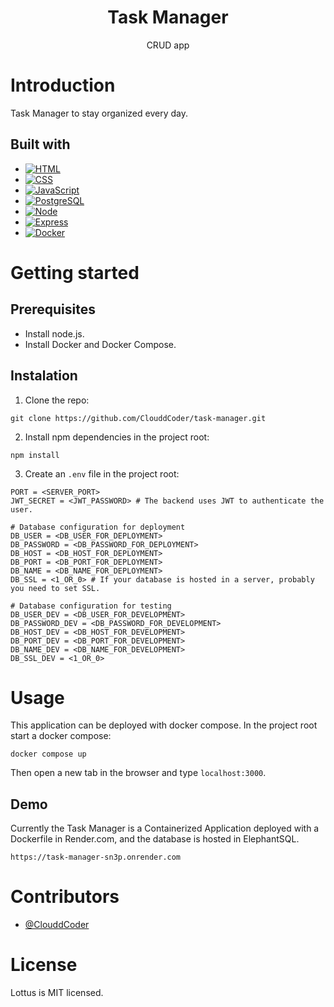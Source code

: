 <div align="center">
    <h1>Task Manager</h1>
    <div><span>CRUD app</span></div>
</div>

# Introduction

Task Manager to stay organized every day.

## Built with

- [![HTML](https://img.shields.io/badge/HTML5-E34F26?style=for-the-badge&logo=html5&logoColor=white)](https://developer.mozilla.org/en-US/docs/web/html)
- [![CSS](https://img.shields.io/badge/CSS3-1572B6?style=for-the-badge&logo=css3&logoColor=white)](https://developer.mozilla.org/en-US/docs/Web/CSS)
- [![JavaScript](https://img.shields.io/badge/JavaScript-323330?style=for-the-badge&logo=javascript&logoColor=F7DF1E)](https://developer.mozilla.org/en-US/docs/Web/javascript)
- [![PostgreSQL](https://img.shields.io/badge/PostgreSQL-316192?style=for-the-badge&logo=postgresql&logoColor=white)](https://www.postgresql.org)
- [![Node](https://img.shields.io/badge/Node.js-43853D?style=for-the-badge&logo=node.js&logoColor=white)](https://nodejs.org/en/)
- [![Express](https://img.shields.io/badge/Express.js-404D59?style=for-the-badge)](https://expressjs.com)
- [![Docker](https://img.shields.io/badge/Docker-2496ED?style=for-the-badge&logo=docker&logoColor=white)](https://www.docker.com/)

# Getting started

## Prerequisites

- Install node.js.
- Install Docker and Docker Compose.

## Instalation

1. Clone the repo:

```
git clone https://github.com/ClouddCoder/task-manager.git
```

2. Install npm dependencies in the project root:

```
npm install
```

3. Create an `.env` file in the project root:

```
PORT = <SERVER_PORT>
JWT_SECRET = <JWT_PASSWORD> # The backend uses JWT to authenticate the user.

# Database configuration for deployment
DB_USER = <DB_USER_FOR_DEPLOYMENT>
DB_PASSWORD = <DB_PASSWORD_FOR_DEPLOYMENT>
DB_HOST = <DB_HOST_FOR_DEPLOYMENT>
DB_PORT = <DB_PORT_FOR_DEPLOYMENT>
DB_NAME = <DB_NAME_FOR_DEPLOYMENT>
DB_SSL = <1_OR_0> # If your database is hosted in a server, probably you need to set SSL.

# Database configuration for testing
DB_USER_DEV = <DB_USER_FOR_DEVELOPMENT>
DB_PASSWORD_DEV = <DB_PASSWORD_FOR_DEVELOPMENT>
DB_HOST_DEV = <DB_HOST_FOR_DEVELOPMENT>
DB_PORT_DEV = <DB_PORT_FOR_DEVELOPMENT>
DB_NAME_DEV = <DB_NAME_FOR_DEVELOPMENT>
DB_SSL_DEV = <1_OR_0>
```

# Usage

This application can be deployed with docker compose. In the project root start a docker compose:

```
docker compose up
```

Then open a new tab in the browser and type `localhost:3000`.

## Demo

Currently the Task Manager is a Containerized Application deployed with a Dockerfile in Render.com, and the database is hosted in ElephantSQL.

```
https://task-manager-sn3p.onrender.com
```

# Contributors

- [@ClouddCoder](https://github.com/ClouddCoder)

# License

Lottus is MIT licensed.
